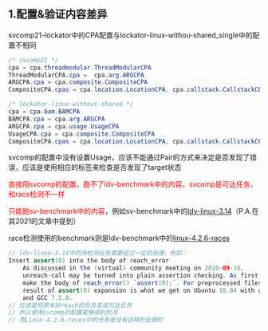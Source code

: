 ## 1.配置&验证内容差异

svcomp21-lockator中的CPA配置与lockator-linux-withou-shared_single中的配置不相同

```java
/* svcomp21 */
cpa = cpa.threadmodular.ThreadModularCPA
ThreadModularCPA.cpa =  cpa.arg.ARGCPA
ARGCPA.cpa = cpa.composite.CompositeCPA
CompositeCPA.cpas = cpa.location.LocationCPA, cpa.callstack.CallstackCPA, cpa.thread.ThreadCPA, cpa.lock.LockCPA, cpa.predicate.PredicateCPA

/* lockator-linux-without-shared */
cpa = cpa.bam.BAMCPA
BAMCPA.cpa = cpa.arg.ARGCPA
ARGCPA.cpa = cpa.usage.UsageCPA
UsageCPA.cpa = cpa.composite.CompositeCPA
CompositeCPA.cpas = cpa.location.LocationCPA, cpa.callstack.CallstackCPA, cpa.thread.ThreadCPA, cpa.lock.LockCPA, cpa.predicate.BAMPredicateCPA, cpa.functionpointer.FunctionPointerCPA
```

svcomp的配置中没有设置Usage，应该不能通过Pair的方式来决定是否发现了错误，应该是使用相应的标签来检查是否发现了target状态

<font color=red>直接用svcomp的配置，跑不了ldv-benchmark中的内容，svcomp是可达任务，和race检测不一样</font>

<font color=red>只能跑sv-benchmark中的内容</font>，例如sv-benchmark中的[ldv-linux-3.14](https://gitlab.com/sosy-lab/benchmarking/sv-benchmarks/-/tree/main/c/ldv-linux-3.14)（P.A.在其2021的文章中提到）

race检测使用的benchmark则是ldv-benchmark中的[linux-4.2.6-races](https://gitlab.com/sosy-lab/software/ldv-benchmarks/-/tree/main/linux-4.2.6-races)

```java
// ldv-linux-3.14中的待检测任务需要经过一定的处理，例如：
Insert assert(0) into the body of reach_error
	As discussed in the (virtual) community meeting on 2020-09-18,
	unreach-call may be turned into plain assertion checking. As first step,
	make the body of reach_error() `assert(0);`. For preprocessed files, the
	result of assert(0) expansion is what we get on Ubuntu 18.04 with glibc
	and GCC 7.5.0.
// 应该是将原本非reach的任务变成可达任务
// 所以使用svcomp的配置能够顺利检测
// 而Linux-4.2.6-races中的任务是没有这样的处理的
```





